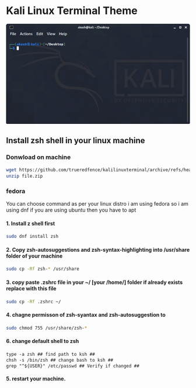 # Kali Linux Terminal Theme

![Kali Terminal](kali-linux-terminal.png)

## Install zsh shell in your linux machine

### Donwload on machine
```bash
wget https://github.com/trueredfence/kalilinuxterminal/archive/refs/heads/main.zip -O /tmp/kalilinuxterminal.zip
unzip file.zip
```

### fedora
You can choose command as per your linux distro i am using fedora so i am using dnf if you are using ubuntu then you have to apt 

#### 1. Install z shell first
  ```bash
  sudo dnf install zsh
   ```
#### 2. Copy zsh-autosuggestions and zsh-syntax-highlighting into /usr/share folder of your machine
   ```bash
   sudo cp -Rf zsh-* /usr/share
   ```
#### 3. copy paste .zshrc file in your ~/ [your /home/] folder if already exists replace with this file
   ```bash
   sudo cp -Rf .zshrc ~/
   ```
#### 4. chagne permisson of zsh-syantax and zsh-autosuggestion to
   ```bash
   sudo chmod 755 /usr/share/zsh-*
   ```
#### 6. change default shell to zsh
  ```
  type -a zsh ## find path to ksh ##
  chsh -s /bin/zsh ## change bash to ksh ##
  grep "^${USER}" /etc/passwd ## Verify if changed ##
  ```
#### 5. restart your machine.
